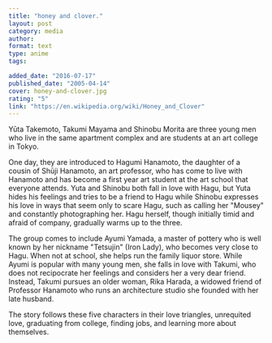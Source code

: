 ```yaml
---
title: "honey and clover."
layout: post
category: media
author: 
format: text
type: anime
tags: 

added_date: "2016-07-17"
published_date: "2005-04-14"
cover: honey-and-clover.jpg
rating: "5"
link: "https://en.wikipedia.org/wiki/Honey_and_Clover"
---
```


Yūta Takemoto, Takumi Mayama and Shinobu Morita are three young men who live in
the same apartment complex and are students at an art college in Tokyo.

One day, they are introduced to Hagumi Hanamoto, the daughter of a cousin of
Shūji Hanamoto, an art professor, who has come to live with Hanamoto and has
become a first year art student at the art school that everyone attends. Yuta
and Shinobu both fall in love with Hagu, but Yuta hides his feelings and tries
to be a friend to Hagu while Shinobu expresses his love in ways that seem only
to scare Hagu, such as calling her "Mousey" and constantly photographing her.
Hagu herself, though initially timid and afraid of company, gradually warms up
to the three.

The group comes to include Ayumi Yamada, a master of pottery who is well known
by her nickname "Tetsujin" (Iron Lady), who becomes very close to Hagu. When
not at school, she helps run the family liquor store. While Ayumi is popular
with many young men, she falls in love with Takumi, who does not recipocrate
her feelings and considers her a very dear friend. Instead, Takumi pursues an
older woman, Rika Harada, a widowed friend of Professor Hanamoto who runs an
architecture studio she founded with her late husband.

The story follows these five characters in their love triangles, unrequited
love, graduating from college, finding jobs, and learning more about
themselves.
